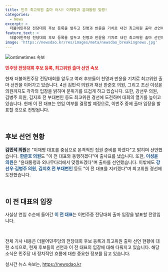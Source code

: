 ```yaml
---
title: 민주 최고위원 출마 러시! 이재명과 윤대통령 맞짱!
categories:
  - News
excerpt: >
  더불어민주당 전당대회 후보 등록을 앞두고 친명과 반윤을 기치로 내건 최고위원 출마 선언이 잇따르고 있습니다. 김민석 의원은 이재명 대표를 중심으로 본격적인 집권 준비를 하겠다고, 한준호 의원은 이 전 대표와 동행하겠다며 출사표를 냈습니다. 초선 이성윤 의원은 윤대통령과 외나무다리에서 맞짱뜨겠다며 출마를 선언했습니다. 강선우·김병주 의원, 김지호 전 부대변인도 이 전 대표를 지키겠다며 최고위원 경선에 도전했습니다. 이 전 대표는 이번주 중 출마 입장을 발표할 전망입니다.
feature_text: >
  더불어민주당 전당대회 후보 등록을 앞두고 친명과 반윤을 기치로 내건 최고위원 출마 선언이 잇따르고 있습니다. 김민석 의원은 이재명 대표를 중심으로 본격적인 집권 준비를 하겠다고, 한준호 의원은 이 전 대표와 동행하겠다며 출사표를 냈습니다. 초선 이성윤 의원은 윤대통령과 외나무다리에서 맞짱뜨겠다며 출마를 선언했습니다. 강선우·김병주 의원, 김지호 전 부대변인도 이 전 대표를 지키겠다며 최고위원 경선에 도전했습니다. 이 전 대표는 이번주 중 출마 입장을 발표할 전망입니다.
image: 'https://newsdao.kr/res/images/meta/newsdao_breakingnews.jpg'
---
```


<p><img src="https://newsdao.kr/res/images/meta/newsdao_breakingnews.jpg" alt="ontimetimes 속보" /></p>

<p><b><span style="color: #ee2323;">민주당 전당대회 후보 등록, 최고위원 출마 선언 속보</span></b></p>

<p>현재 더불어민주당 전당대회를 앞두고 여러 후보들이 친명과 반윤을 기치로 최고위원 출마 선언을 이어가고 있습니다. 4선 김민석 의원과 재선 한준호 의원, 그리고 초선 이성윤 의원까지도 각각의 입장을 밝히며 분위기를 뜨겁게 하고 있습니다. 또한, 강선우 의원, 김병주 의원, 김지호 전 부대변인 등도 최고위원 경선에 도전하며 대회의 열기를 높이고 있습니다. 현재 이 전 대표는 연임 여부를 결정할 예정으로, 이번주 중에 출마 입장을 발표할 것으로 전망됩니다.</p>

<p data-ke-size="size16">&nbsp;</p>

<h2 data-ke-size="size26">후보 선언 현황</h2>

<p><b><span style="background-color: #21538527;">김민석 의원</span></b>은 "이재명 대표를 중심으로 본격적인 집권 준비를 하겠다"고 밝히며 선언했습니다. <b><span style="color: #1a5490;">한준호 의원</span></b>도 "이 전 대표와 동행하겠다"며 출사표를 냈습니다. 또한, <b><span style="color: #1a5490;">이성윤 의원</span></b>은 "윤대통령과 외나무다리에서 맞짱뜨겠다"며 출마를 선언했습니다. 이밖에도 <b><span style="color: #1a5490;">강선우·김병주 의원</span></b>, <b><span style="color: #1a5490;">김지호 전 부대변인</span></b> 등도 "이 전 대표를 지키겠다"며 최고위원 경선에 도전했습니다.</p>

<p data-ke-size="size16">&nbsp;</p>

<h2 data-ke-size="size26">이 전 대표의 입장</h2>

<p>사실상 연임 수순에 들어간 <b><span style="color: #1a5490;">이 전 대표</span></b>는 이번주중 전당대회 출마 입장을 발표할 전망입니다.</p>

<p data-ke-size="size16">&nbsp;</p>

<p>전체 기사 내용은 더불어민주당의 전당대회 후보 등록과 최고위원 출마 선언 현황에 대한 소식으로, 현재 후보들의 선언과 이 전 대표의 입장에 대해 다뤄지고 있습니다. 해당 소식은 민주당 내 정치적인 흐름에 대한 중요한 정보를 담고 있습니다.</p>
실시간 뉴스 속보는, <a href="https://newsdao.kr" rel="dofollow">https://newsdao.kr</a>


